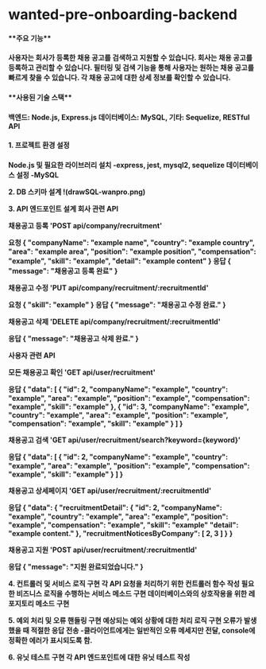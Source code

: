 # wanted-pre-onboarding-backend

<h4>**주요 기능**<h4>
사용자는 회사가 등록한 채용 공고를 검색하고 지원할 수 있습니다.
회사는 채용 공고를 등록하고 관리할 수 있습니다.
필터링 및 검색 기능을 통해 사용자는 원하는 채용 공고를 빠르게 찾을 수 있습니다.
각 채용 공고에 대한 상세 정보를 확인할 수 있습니다.

<h4>**사용된 기술 스택**<h4>
백엔드: Node.js, Express.js
데이터베이스: MySQL,
기타: Sequelize, RESTful API

**<h4>1. 프로젝트 환경 설정<h4>**
Node.js 및 필요한 라이브러리 설치
-express, jest, mysql2, sequelize
데이터베이스 설정
-MySQL

**2. DB 스키마 설계**
!(drawSQL-wanpro.png)

**3. API 엔드포인트 설계**
**회사 관련 API**

채용공고 등록
'POST api/company/recruitment'

요청
{
  "companyName": "example name",
  "country": "example country",
  "area": "example area",
  "position": "example position",
  "compensation": "example",
  "skill": "example",
  "detail": "example content"
}
응답
{
  "message": "채용공고 등록 완료"
}

채용공고 수정
'PUT api/company/recruitment/:recruitmentId'

요청
{
  "skill": "example"
}
응답
{
  "message": "채용공고 수정 완료."
}

채용공고 삭제
'DELETE api/company/recruitment/:recruitmentId'

응답
{
  "message": "채용공고 삭제 완료."
}

사용자 관련 API

모든 채용공고 확인
'GET api/user/recruitment'

응답
{
  "data": [
    {
      "id": 2,
      "companyName": "example",
      "country": "example",
      "area": "example",
      "position": "example",
      "compensation": "example",
      "skill": "example"
    },
    {
      "id": 3,
      "companyName": "example",
      "country": "example",
      "area": "example",
      "position": "example",
      "compensation": "example",
      "skill": "example"
    }
  ]
}

채용공고 검색
'GET api/user/recruitment/search?keyword={keyword}'

응답
{
  "data": [
    {
      "id": 2,
      "companyName": "example",
      "country": "example",
      "area": "example",
      "position": "example",
      "compensation": "example",
      "skill": "example"
    }
  ]
}

채용공고 상세페이지
'GET api/user/recruitment/:recruitmentId'

응답
{
  "data": {
    "recruitmentDetail": {
      "id": 2,
      "companyName": "example",
      "country": "example",
      "area": "example",
      "position": "example",
      "compensation": "example",
      "skill": "example"
      "detail": "example content."
    },
    "recruitmentNoticesByCompany": [
      2,
      3
    ]
  }
}

채용공고 지원
'POST api/user/recruitment/:recruitmentId'

응답
{
  "message": "지원 완료되었습니다."
}

**4. 컨트롤러 및 서비스 로직 구현**
각 API 요청을 처리하기 위한 컨트롤러 함수 작성
필요한 비즈니스 로직을 수행하는 서비스 메소드 구현
데이터베이스와의 상호작용을 위한 레포지토리 메소드 구현

**5. 예외 처리 및 오류 핸들링 구현**
예상되는 예외 상황에 대한 처리 로직 구현
오류가 발생했을 때 적절한 응답 전송
-클라이언트에게는 일반적인 오류 메세지만 전달, console에 정확한 에러가 표시되도록 함.

**6. 유닛 테스트 구현**
각 API 엔드포인트에 대한 유닛 테스트 작성






